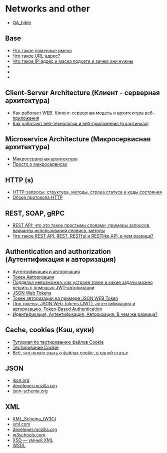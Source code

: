 # Networks and other

- [QA_bible](https://vladislaveremeev.gitbook.io/qa_bible/seti-i-okolo-nikh)

## Base

- [Что такое доменные имена](https://developer.mozilla.org/ru/docs/Learn/Common_questions/Web_mechanics/What_is_a_domain_name)
- [Что такое URL-адрес?](https://developer.mozilla.org/ru/docs/Learn/Common_questions/Web_mechanics/What_is_a_URL#sect3)
- [Что такое IP-адрес и маска подсети и зачем они нужны](https://skillbox.ru/media/code/chto-takoe-ipadres-i-maska-podseti-i-zachem-oni-nuzhny/)
- []()
- []()
- []()

## Client-Server Architecture (Клиент - серверная архитектура)

- [Как работает WEB. Клиент-серверная модель и архитектура веб-приложения](https://wiki.merionet.ru/articles/kak-rabotaet-web-klient-servernaya-model-i-arhitektura-veb-prilozheniya/)
- [Как работают веб-технологии и веб-приложения (в картинках)](https://svyatoslav.biz/education/webtechs_and_webapps_in_pictures/)

## Microservice Architecture (Микросервисная архитектура)

- [Микросервисная архитектура](https://systems.education/micro-services-architecture)
- [Просто о микросервисах](https://habr.com/ru/companies/raiffeisenbank/articles/346380/)

## HTTP (s)

- [HTTP-запросы: структура, методы, строка статуса и коды состояния](https://selectel.ru/blog/http-request/)
- [Обзор протокола HTTP](https://developer.mozilla.org/ru/docs/Web/HTTP/Overview)

## REST, SOAP, gRPC

- [REST API: что это такое простыми словами, примеры запросов, варианты использования сервиса, методы](https://www.cleverence.ru/articles/elektronnaya-kommertsiya/rest-api-chto-eto-takoe-prostymi-slovami-primery-zaprosov-varianty-ispolzovaniya-servisa-metody/)
- [Что такое REST API. REST, RESTful и RESTlike API, в чем разница?](https://xn--d1acnqm.xn--j1amh/%D0%B7%D0%B0%D0%BF%D0%B8%D1%81%D0%B8/%D1%87%D1%82%D0%BE-%D1%82%D0%B0%D0%BA%D0%BE%D0%B5-rest-api-rest-restful-%D0%B8-restlike-api-%D0%B2-%D1%87%D0%B5%D0%BC-%D1%80%D0%B0%D0%B7%D0%BD%D0%B8%D1%86%D0%B0#:~:text=REST%20%D0%BE%D0%B7%D0%BD%D0%B0%D1%87%D0%B0%D0%B5%D1%82%20%D0%BF%D0%B5%D1%80%D0%B5%D0%B4%D0%B0%D1%87%D1%83%20%D1%80%D0%B5%D0%BF%D1%80%D0%B5%D0%B7%D0%B5%D0%BD%D1%82%D0%B0%D1%82%D0%B8%D0%B2%D0%BD%D0%BE%D0%B3%D0%BE%20%D1%81%D0%BE%D1%81%D1%82%D0%BE%D1%8F%D0%BD%D0%B8%D1%8F,RESTful%20%D1%80%D0%B5%D0%B0%D0%BB%D0%B8%D0%B7%D1%83%D0%B5%D1%82%20%D1%8D%D1%82%D0%BE%D1%82%20%D1%88%D0%B0%D0%B1%D0%BB%D0%BE%D0%BD.)

## Authentication and authorization (Аутентификация и авторизация)

- [Аутентификация и авторизация](https://vladislaveremeev.gitbook.io/qa_bible/seti-i-okolo-nikh/autentifikaciya-i-avtorizaciya-authentication-and-authorization)
- [Токен Авторизации](https://habr.com/ru/articles/534092/)
- [Подделка невозможна: как устроен токен и какие задачи можно решить с помощью JWT-авторизации](https://highload.today/blogs/jwt-avtorizatsiya/)
- [JSON Web Tokens](https://telegra.ph/JSON-Web-Tokens-06-05)
- [Токен авторизации на примере JSON WEB Token](https://habr.com/ru/articles/533868/)
- [Про токены, JSON Web Tokens (JWT), аутентификацию и авторизацию. Token-Based Authentication](https://gist.github.com/zmts/802dc9c3510d79fd40f9dc38a12bccfc)
- [Идентификация, Аутентификация, Авторизация. В чем же разница?](https://habr.com/ru/articles/720842/)

## Cache, cookies (Кэш, куки)

- [Туториал по тестированию файлов Cookie](https://qarocks.ru/cookie-testing-tutorial/)
- [Тестирование Cookie](https://telegra.ph/Cookie-10-17-20)
- [Всё, что нужно знать о файлах cookie, в одной статье](https://skillbox.ru/media/marketing/vsye-chto-nuzhno-znat-o-faylakh-cookie-v-odnoy-state/)

## JSON

- [json.org](https://www.json.org/json-ru.html)
- [developer.mozilla.org](https://developer.mozilla.org/ru/docs/Learn/JavaScript/Objects/JSON)
- [json-schema.org](https://json-schema.org/)

## XML

- [XML_Schema_(W3C)](https://ru.wikipedia.org/wiki/XML_Schema_(W3C))
- [xml.com](https://www.xml.com/)
- [developer.mozilla.org](https://developer.mozilla.org/en-US/docs/Web/XML/XML_introduction)
- [w3schools.com](https://www.w3schools.com/xml/xml_whatis.asp)
- [XSD — умный XML](https://habr.com/ru/post/90696/)
- [WSDL](https://ru.wikipedia.org/wiki/WSDL)
